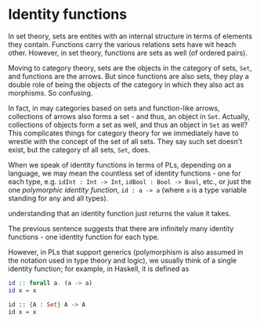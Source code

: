 # Identity functions

In set theory, sets are entites with an internal structure in terms of elements they contain. Functions carry the various relations sets have wit heach other. However, in set theory, functions are sets as well (of ordered pairs).

Moving to category theory, sets are the objects in the category of sets, `Set`, and functions are the arrows. But since functions are also sets, they play a double role of being the objects of the category in which they also act as morphisms. So confusing.

In fact, in may categories based on sets and function-like arrows, collections of arrows also forms a set - and thus, an object in `Set`. Actually, collections of objects form a set as well, and thus an object in `Set` as well? This complicates things for category theory for we immediately have to wrestle with the concept of the set of all sets. They say such set doesn't exist, but the category of all sets, `Set`, does.

When we speak of identity functions in terms of PLs, depending on a language, we may mean the countless set of identity functions - one for each type, e.g. `idInt : Int -> Int`, `idBool : Bool -> Bool`, etc., or just the one *polymorphic identity function*, `id : a -> a` (where `a` is a type variable standing for any and all types).


understanding that an identity function just returns the value it takes. 

The previous sentence suggests that there are infinitely many identity functions - one identity function for each type. 

However, in PLs that support generics (polymorphism is also assumed in the notation used in type theory and logic), we usually think of a single identity function; for example, in Haskell, it is defined as

```hs
id :: forall a. (a -> a)
id x = x
```

```agda
id :: {A : Set} A -> A
id x = x
```
